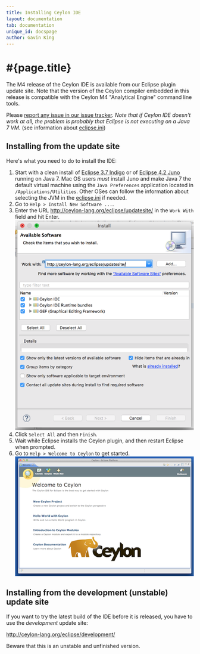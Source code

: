 ```yaml
---
title: Installing Ceylon IDE
layout: documentation
tab: documentation
unique_id: docspage
author: Gavin King
---
```

# #{page.title}

The M4 release of the Ceylon IDE is available from our Eclipse plugin 
update site. Note that the version of the Ceylon compiler embedded in 
this release is compatible with the Ceylon M4 "Analytical Engine" 
command line tools.

Please [report any issue in our issue tracker][issues]. _Note that if
Ceylon IDE doesn't work at all, the problem is probably that Eclipse
is not executing on a Java 7 VM._ (see information about [eclipse.ini][eclipseini])

## Installing from the update site

Here's what you need to do to install the IDE:

1.  Start with a clean install of [Eclipse 3.7 Indigo][eclipse] or 
    of [Eclipse 4.2 Juno][juno] running on Java 7. Mac OS users 
    _must_ install Juno and make Java 7 the default virtual machine 
    using the `Java Preferences` application located in 
    `/Applications/Utilities`. Other OSes can follow the information
    about selecting the JVM in the [eclipse.ini][eclipseini] if needed.
2.  Go to `Help > Install New Software ...`.
3.  Enter the URL <http://ceylon-lang.org/eclipse/updatesite/>
    in the `Work With` field and hit Enter.
    ![eclipseupdatesite](/images/eclipseupdatesite.png "Update Site")
4.  Click `Select All` and then `Finish`.
5.  Wait while Eclipse installs the Ceylon plugin, and then restart 
    Eclipse when prompted.
6.  Go to `Help > Welcome to Ceylon` to get started. 
    ![welcomepage](/images/screenshots/intro.png "Welcome Page")

[eclipse]: http://www.eclipse.org/downloads/
[juno]: http://eclipse.org/juno
[issues]: https://github.com/ceylon/ceylon-ide-eclipse/issues
[eclipseini]: http://wiki.eclipse.org/Eclipse.ini

## Installing from the development (unstable) update site

If you want to try the latest build of the IDE before it is released, you
have to use the _development_ update site:

<http://ceylon-lang.org/eclipse/development/>

Beware that this is an unstable and unfinished version.
